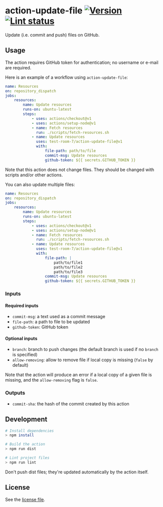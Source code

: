 # action-update-file [![Version][version-badge]][version-url] [![Lint status][workflow-badge]][workflow-url]

Update (i.e. commit and push) files on GitHub.

## Usage

The action requires GitHub token for authentication; no username or e-mail are required.

Here is an example of a workflow using `action-update-file`:

```yml
name: Resources
on: repository_dispatch
jobs:
    resources:
        name: Update resources
        runs-on: ubuntu-latest
        steps:
            - uses: actions/checkout@v1
            - uses: actions/setup-node@v1
            - name: Fetch resources
              run: ./scripts/fetch-resources.sh
            - name: Update resources
              uses: test-room-7/action-update-file@v1
              with:
                  file-path: path/to/file
                  commit-msg: Update resources
                  github-token: ${{ secrets.GITHUB_TOKEN }}
```

Note that this action does not change files. They should be changed with scripts and/or other actions.

You can also update multiple files:

```yml
name: Resources
on: repository_dispatch
jobs:
    resources:
        name: Update resources
        runs-on: ubuntu-latest
        steps:
            - uses: actions/checkout@v1
            - uses: actions/setup-node@v1
            - name: Fetch resources
              run: ./scripts/fetch-resources.sh
            - name: Update resources
              uses: test-room-7/action-update-file@v1
              with:
                  file-path: |
                      path/to/file1
                      path/to/file2
                      path/to/file3
                  commit-msg: Update resources
                  github-token: ${{ secrets.GITHUB_TOKEN }}
```

### Inputs

#### Required inputs

-   `commit-msg`: a text used as a commit message
-   `file-path`: a path to file to be updated
-   `github-token`: GitHub token

#### Optional inputs

-   `branch`: branch to push changes (the default branch is used if no `branch` is specified)
-   `allow-removing`: allow to remove file if local copy is missing
    (`false` by default)

Note that the action will produce an error if a local copy of a given file is missing, and the `allow-removing` flag is `false`.

### Outputs

-   `commit-sha`: the hash of the commit created by this action

## Development

```sh
# Install dependencies
> npm install

# Build the action
> npm run dist

# Lint project files
> npm run lint
```

Don't push dist files; they're updated automatically by the action itself.

## License

See the [license file](./LICENSE.md).

[version-badge]: https://img.shields.io/github/v/release/test-room-7/action-update-file
[version-url]: https://github.com/marketplace/actions/update-file-on-github
[workflow-badge]: https://img.shields.io/github/workflow/status/test-room-7/action-update-file/Lint?label=lint
[workflow-url]: https://github.com/test-room-7/action-update-file/actions
